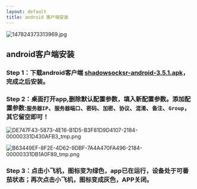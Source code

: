 ```yaml
---
layout: default
title: android 客户端安装
---
```

![147824373313969.jpg][1478]

## android客户端安装

### Step 1：下载android客户端 [shadowsocksr-android-3.5.1.apk][ssa]，完成之后安装。


### Step 2：桌面打开app,删除默认配置参数，填入新配置参数。添加配置参数:`服务器IP`、`服务器端口`、`密码`、`加密`、`协议`、`混淆`、`备注`、`Group`，其它留空即可！

![DE747F43-5873-4E16-B1D5-B3F81D9D4107-2184-00000331D430AFB3_tmp.png][DE]

![B63449EF-8F2E-4D62-9DBF-7A4A470FA496-2184-00000331DB1A0F89_tmp.png][B6]

### Step 3：点击小飞机，图标变为绿色，app已在运行，设备处于可番茄状态；再次点击小飞机，图标变成灰色，APP关闭。

[ssa]:<http://www.undervineyard.com/shadowsocksr-android-3.5.1.apk>
[1478]:<https://i.loli.net/2017/11/02/59fb2c11e9fc5.jpg>
[DE]:<https://i.loli.net/2017/11/02/59fb2e1f590b6.png>
[B6]:<https://i.loli.net/2017/11/02/59fb2e1f554c2.png>